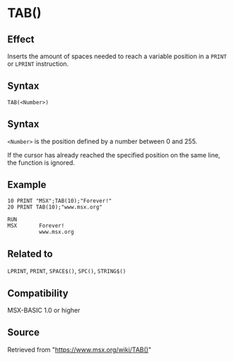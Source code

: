 # TAB()

## Effect

Inserts the amount of spaces needed to reach a variable position in a `PRINT` or `LPRINT` instruction.

## Syntax

`TAB(<Number>)`

## Syntax

`<Number>` is the position defined by a number between 0 and 255.

If the cursor has already reached the specified position on the same line, the function is ignored.

## Example

```basic
10 PRINT "MSX";TAB(10);"Forever!"
20 PRINT TAB(10);"www.msx.org"
 
RUN
MSX       Forever!
          www.msx.org
```

## Related to

`LPRINT`, `PRINT`, `SPACE$()`, `SPC()`, `STRING$()`

## Compatibility

MSX-BASIC 1.0 or higher

## Source

Retrieved from "https://www.msx.org/wiki/TAB()"
